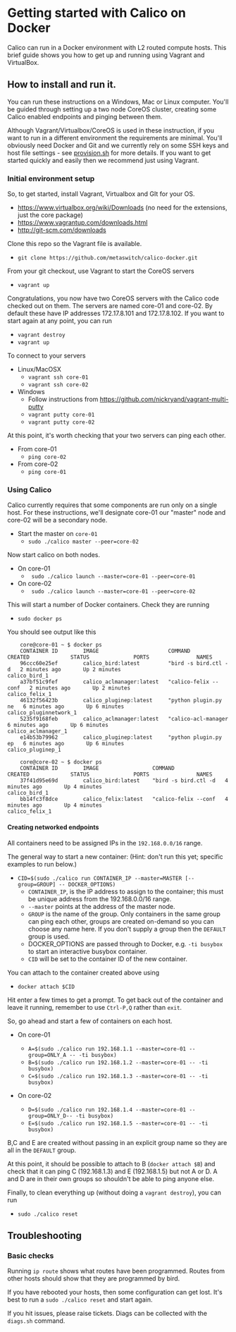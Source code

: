 # Getting started with Calico on Docker

Calico can run in a Docker environment with L2 routed compute hosts. This brief guide shows you
how to get up and running using Vagrant and VirtualBox.

## How to install and run it.

You can run these instructions on a Windows, Mac or Linux computer. You'll be guided through
setting up a two node CoreOS cluster, creating some Calico enabled endpoints and pinging between them.

Although Vagrant/Virtualbox/CoreOS is used in these instruction, if you want to run in a different environment the requirements are minimal. You'll
obviously need Docker and Git and we currently rely on some SSH keys and host file settings -
see [provision.sh](https://github.com/Metaswitch/calico-docker/blob/master/provision.sh) for more details. If you want to get started quickly and easily then we recommend just
using Vagrant.


### Initial environment setup
So, to get started, install Vagrant, Virtualbox and GIt for your OS.
* https://www.virtualbox.org/wiki/Downloads (no need for the extensions, just the core package)
* https://www.vagrantup.com/downloads.html
* http://git-scm.com/downloads

Clone this repo so the Vagrant file is available.
* `git clone https://github.com/metaswitch/calico-docker.git`

From your git checkout, use Vagrant to start the CoreOS servers
* `vagrant up`

Congratulations, you now have two CoreOS servers with the Calico code checked out on them. The servers are named core-01 and core-02.  By default these have IP addresses 172.17.8.101 and 172.17.8.102. If you want to start again at any point, you can run

* `vagrant destroy`
* `vagrant up`

To connect to your servers
* Linux/MacOSX
   * `vagrant ssh core-01`
   * `vagrant ssh core-02`
* Windows
   * Follow instructions from https://github.com/nickryand/vagrant-multi-putty
   * `vagrant putty core-01`
   * `vagrant putty core-02`

At this point, it's worth checking that your two servers can ping each other.
* From core-01
   * `ping core-02`
* From core-02
   * `ping core-01`

### Using Calico
Calico currently requires that some components are run only on a single host. For these instructions, we'll designate core-01 our "master" node and core-02 will be a secondary node.

* Start the master on `core-01`
  * `sudo ./calico master --peer=core-02`

Now start calico on both nodes.
* On core-01
   * ` sudo ./calico launch --master=core-01 --peer=core-01`
* On core-02
   * ` sudo ./calico launch --master=core-01 --peer=core-02`

This will start a number of Docker containers. Check they are running
* `sudo docker ps`

You should see output like this

```
    core@core-01 ~ $ docker ps
    CONTAINER ID        IMAGE                      COMMAND                CREATED             STATUS              PORTS               NAMES
    96ccc60e25ef        calico_bird:latest         "bird -s bird.ctl -d   2 minutes ago       Up 2 minutes                            calico_bird_1
    a37bf51c9fef        calico_aclmanager:latest   "calico-felix --conf   2 minutes ago       Up 2 minutes                            calico_felix_1
    46132f56423b        calico_pluginep:latest     "python plugin.py ne   6 minutes ago       Up 6 minutes                            calico_pluginnetwork_1
    5235f9168feb        calico_aclmanager:latest   "calico-acl-manager    6 minutes ago       Up 6 minutes                            calico_aclmanager_1
    e14b53b79962        calico_pluginep:latest     "python plugin.py ep   6 minutes ago       Up 6 minutes                            calico_pluginep_1
```
```
    core@core-02 ~ $ docker ps
    CONTAINER ID        IMAGE                 COMMAND                CREATED             STATUS              PORTS               NAMES
    37f41d95e69d        calico_bird:latest    "bird -s bird.ctl -d   4 minutes ago       Up 4 minutes                            calico_bird_1
    bb14fc3f8dce        calico_felix:latest   "calico-felix --conf   4 minutes ago       Up 4 minutes                            calico_felix_1
```

#### Creating networked endpoints
All containers need to be assigned IPs in the `192.168.0.0/16` range.

The general way to start a new container:  (Hint: don't run this yet; specific examples to run below.)
* `CID=$(sudo ./calico run CONTAINER_IP --master=MASTER [--group=GROUP] -- DOCKER_OPTIONS)`
    * `CONTAINER_IP`, is the IP address to assign to the container; this must be unique address from the 192.168.0.0/16 range.
    * `--master` points at the address of the master node.
    * `GROUP` is the name of the group.  Only containers in the same group can ping each other, groups are created on-demand so you can choose any name here. If you don't supply a group then the `DEFAULT` group is used.
    * DOCKER_OPTIONS are passed through to Docker, e.g. `-ti busybox` to start an interactive busybox container.
    * `CID` will be set to the container ID of the new container.

You can attach to the container created above using
* `docker attach $CID`

Hit enter a few times to get a prompt. To get back out of the container and leave it running, remember to use `Ctrl-P,Q` rather than `exit`.

So, go ahead and start a few of containers on each host.
* On core-01
   * `A=$(sudo ./calico run 192.168.1.1 --master=core-01 --group=ONLY_A -- -ti busybox)`
   * `B=$(sudo ./calico run 192.168.1.2 --master=core-01 -- -ti busybox)`
   * `C=$(sudo ./calico run 192.168.1.3 --master=core-01 -- -ti busybox)`

* On core-02
   * `D=$(sudo ./calico run 192.168.1.4 --master=core-01 --group=ONLY_D-- -ti busybox)`
   * `E=$(sudo ./calico run 192.168.1.5 --master=core-01 -- -ti busybox)`

B,C and E are created without passing in an explicit group name so they are all in the `DEFAULT` group.

At this point, it should be possible to attach to B (`docker attach $B`) and check that it can ping C (192.168.1.3) and E (192.168.1.5) but not A or D. A and D are in their own groups so shouldn't be able to ping anyone else.


Finally, to clean everything up (without doing a `vagrant destroy`), you can run
* `sudo ./calico reset`

## Troubleshooting

### Basic checks
Running `ip route` shows what routes have been programmed. Routes from other hosts should show
that they are programmed by bird.

If you have rebooted your hosts, then some configuration can get lost. It's best to run a `sudo
./calico reset` and start again.

If you hit issues, please raise tickets. Diags can be collected with the `diags.sh` command.
